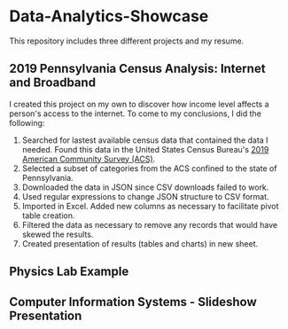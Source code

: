 # Data-Analytics-Showcase

This repository includes three different projects and my resume.

## 2019 Pennsylvania Census Analysis: Internet and Broadband

I created this project on my own to discover how income level affects a person's access to the internet. To come to my conclusions, I did the following:
1. Searched for lastest available census data that contained the data I needed. Found this data in the United States Census Bureau's [2019 American Community Survey (ACS)](https://data.census.gov/mdat/#/search?ds=ACSPUMS1Y2019&vv=WKHP,GRPIP,*HINCP&cv=HISPEED,ACCESS&rv=ucgid,WIF,MAR&wt=WGTP&g=0400000US42).
2. Selected a subset of categories from the ACS confined to the state of Pennsylvania.
3. Downloaded the data in JSON since CSV downloads failed to work.
4. Used regular expressions to change JSON structure to CSV format.
5. Imported in Excel. Added new columns as necessary to facilitate pivot table creation.
6. Filtered the data as necessary to remove any records that would have skewed the results.
7. Created presentation of results (tables and charts) in new sheet.

## Physics Lab Example

## Computer Information Systems - Slideshow Presentation
